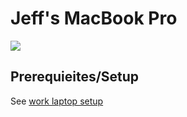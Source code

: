 # Jeff's MacBook Pro

![](https://i.imgur.com/rutgf6Z.png)

## Prerequieites/Setup

See [work laptop setup](../work_laptop/README.md)
